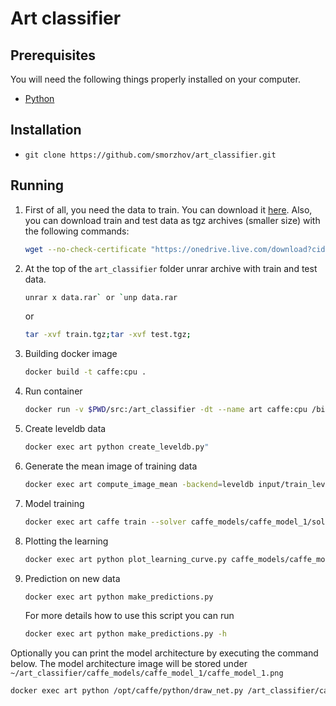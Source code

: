 # Art classifier

## Prerequisites

You will need the following things properly installed on your computer.

* [Python](https://www.python.org/)

## Installation

* `git clone https://github.com/smorzhov/art_classifier.git`

## Running

1. First of all, you need the data to train. You can download it [here](https://drive.google.com/file/d/1uSz9xfYQD3VSN17wlxdGZ6yDpO5uWz6A/view?usp=sharing). Also, you can download train and test data as tgz archives (smaller size) with the following commands:
    ```bash
    wget --no-check-certificate "https://onedrive.live.com/download?cid=9B1DCE6B8AAEBBAB&resid=9B1DCE6B8AAEBBAB%211094&authkey=ALTTp6IUBu8v4v4" -O test.tgz;wget --no-check-certificate "https://onedrive.live.com/download?cid=9B1DCE6B8AAEBBAB&resid=9B1DCE6B8AAEBBAB%211095&authkey=ACicffxzKxa9D1U" -O train.tgz;
    ```
2. At the top of the `art_classifier` folder unrar archive with train and test data.
    ```bash
    unrar x data.rar` or `unp data.rar
    ```
    or
    ```bash
    tar -xvf train.tgz;tar -xvf test.tgz;
    ```
3. Building docker image
    ```bash
    docker build -t caffe:cpu .
    ```
4. Run container
    ```bash
    docker run -v $PWD/src:/art_classifier -dt --name art caffe:cpu /bin/bash
    ```
5. Create leveldb data
    ```bash
    docker exec art python create_leveldb.py"
    ```
6. Generate the mean image of training data
    ```bash
    docker exec art compute_image_mean -backend=leveldb input/train_leveldb input/mean.binaryproto
    ```
7. Model training
    ```bash
    docker exec art caffe train --solver caffe_models/caffe_model_1/solver_1.prototxt 2>&1 | tee caffe_models/caffe_model_1/model_1_train.log
    ```
8. Plotting the learning 
    ```bash
    docker exec art python plot_learning_curve.py caffe_models/caffe_model_1/model_1_train.log caffe_models/caffe_model_1/caffe_model_1_learning_curve.png
    ```
9. Prediction on new data
    ```bash
    docker exec art python make_predictions.py
    ```
    For more details how to use this script you can run
    ```bash
    docker exec art python make_predictions.py -h
    ```

Optionally you can print the model architecture by executing the command below. The model architecture image will be stored under `~/art_classifier/caffe_models/caffe_model_1/caffe_model_1.png` 

```bash
docker exec art python /opt/caffe/python/draw_net.py /art_classifier/caffe_models/caffe_model_1/caffenet_train_val_1.prototxt /art_classifier/caffe_models/caffe_model_1/caffe_model_1.png
``` 
